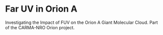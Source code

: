 # Far UV in Orion A
Investigating the Impact of FUV on the Orion A Giant Molecular Cloud.
Part of the CARMA-NRO Orion project.
